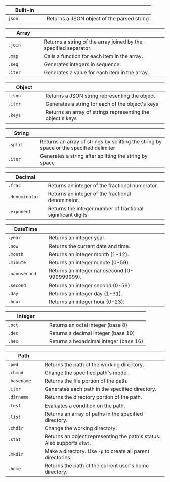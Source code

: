 | Built-in |   |
|----------|---|
| `json         ` | Returns a JSON object of the parsed string |

| Array |   |
|----------|---|
| `.join         ` | Returns a string of the array joined by the specified separator. |
| `.map          ` | Calls a function for each item in the array. |
| `.seq          ` | Generates integers in sequence. |
| `.iter         ` | Generates a value for each item in the array. |

| Object |   |
|----------|---|
| `.json         ` | Returns a JSON string representing the object |
| `.iter         ` | Generates a string for each of the object's keys |
| `.keys         ` | Returns an array of strings representing the object's keys |

| String |   |
|----------|---|
| `.split        ` | Returns an array of strings by splitting the string by space or the specified delimiter |
| `.iter         ` | Generates a string after splitting the string by space |

| Decimal |   |
|----------|---|
| `.frac         ` | Returns an integer of the fractional numerator. |
| `.denominator  ` | Returns an integer of the fractional denominator. |
| `.exponent     ` | Returns the integer number of fractional significant digits. |

| DateTime |   |
|----------|---|
| `.year         ` | Returns an integer year. |
| `.now          ` | Returns the current date and time. |
| `.month        ` | Returns an integer month (1-12). |
| `.minute       ` | Returns an integer minute (0-59). |
| `.nanosecond   ` | Returns an integer nanosecond (0-999999999). |
| `.second       ` | Returns an integer second (0-59). |
| `.day          ` | Returns an integer day (1-31). |
| `.hour         ` | Returns an integer hour (0-23). |

| Integer |   |
|----------|---|
| `.oct          ` | Returns an octal integer (base 8) |
| `.dec          ` | Returns a decimal integer (base 10) |
| `.hex          ` | Returns a hexadcimal integer (base 16) |

| Path |   |
|----------|---|
| `.pwd          ` | Returns the path of the working directory. |
| `.chmod        ` | Change the specified path's mode. |
| `.basename     ` | Returns the file portion of the path. |
| `.iter         ` | Generates each path in the specified directory. |
| `.dirname      ` | Returns the directory portion of the path. |
| `.test         ` | Evaluates a condition on the path. |
| `.list         ` | Returns an array of paths in the specified directory. |
| `.chdir        ` | Change the working directory. |
| `.stat         ` | Returns an object representing the path's status. Also supports `stat`. |
| `.mkdir        ` | Make a directory. Use `-p` to create all parent directories. |
| `.home         ` | Returns the path of the current user's home directory. |
